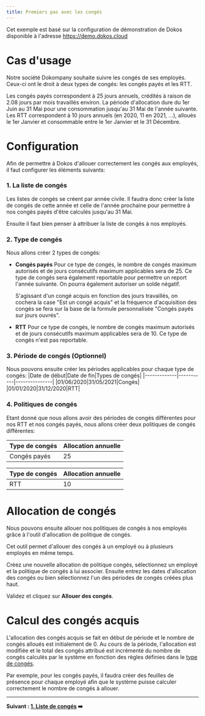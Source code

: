 ```yaml
---
title: Premiers pas avec les congés
---
```


Cet exemple est basé sur la configuration de démonstration de Dokos disponible à l'adresse https://demo.dokos.cloud

# Cas d'usage

Notre société Dokompany souhaite suivre les congés de ses employés.  
Ceux-ci ont le droit à deux types de congés: les congés payés et les RTT.  

Les congés payés correspondent à 25 jours annuels, crédités à raison de 2.08 jours par mois travaillés environ. La période d'allocation dure du 1er Juin au 31 Mai pour une consommation jusqu'au 31 Mai de l'année suivante.
Les RTT correspondent à 10 jours annuels (en 2020, 11 en 2021, ...), alloués le 1er Janvier et consommable entre le 1er Janvier et le 31 Décembre.


# Configuration

Afin de permettre à Dokos d'allouer correctement les congés aux employés, il faut configurer les éléments suivants:

### 1. La liste de congés

Les listes de congés se créent par année civile. Il faudra donc créer la liste de congés de cette année et celle de l'année prochaine pour permettre à nos congés payés d'être calculés jusqu'au 31 Mai.

Ensuite il faut bien penser à attribuer la liste de congés à nos employés.

### 2. Type de congés

Nous allons créer 2 types de congés:
- **Congés payés**
	Pour ce type de congés, le nombre de congés maximum autorisés et de jours consécutifs maximum applicables sera de 25.
	Ce type de congés sera également reportable pour permettre un report l'année suivante.
  On pourra également autoriser un solde négatif.
  
  S'agissant d'un congé acquis en fonction des jours travaillés, on cochera la case "Est un congé acquis" et la fréquence d'acquisition des congés se fera sur la base de la formule personnalisée "Congés payés sur jours ouvrés".

- **RTT**
	Pour ce type de congés, le nombre de congés maximum autorisés et de jours consécutifs maximum applicables sera de 10.
  Ce type de congés n'est pas reportable.
  
### 3. Période de congés (Optionnel)

Nous pouvons ensuite créer les périodes applicables pour chaque type de congés:
|Date de début|Date de fin|Types de congés|
|-------------|-----------|---------------|
|01/06/2020|31/05/2021|Congés|
|01/01/2020|31/12/2020|RTT|

### 4. Politiques de congés
 
Etant donné que nous allons avoir des périodes de congés différentes pour nos RTT et nos congés payés, nous allons créer deux politiques de congés différentes:

|Type de congés|Allocation annuelle|
|--------------|-------------------|
|Congés payés|25|


|Type de congés|Allocation annuelle|
|--------------|-------------------|
|RTT|10|


# Allocation de congés

Nous pouvons ensuite allouer nos politiques de congés à nos employés grâce à l'outil d'allocation de politique de congés.

Cet outil permet d'allouer des congés à un employé ou à plusieurs employés en même temps.

Créez une nouvelle allocation de politique congés, sélectionnez un employé et la politique de congés à lui associer.
Ensuite entrez les dates d'allocation des congés ou bien sélectionnez l'un des périodes de congés créées plus haut.

Validez et cliquez sur **Allouer des congés**.

# Calcul des congés acquis

L'allocation des congés acquis se fait en début de période et le nombre de congés alloués est initialement de 0.
Au cours de la période, l'allocation est modifiée et le total des congés attribué est incrémenté du nombre de congés calculés par le système en fonction des règles définies dans le [type de congés](/hrms/conges/leave-type).

Par exemple, pour les congés payés, il faudra créer des feuilles de présence pour chaque employé afin que le système puisse calculer correctement le nombre de congés à allouer.


---
**Suivant : [1. Liste de congés](/hrms/conges/holiday-list) :arrow_right:**

